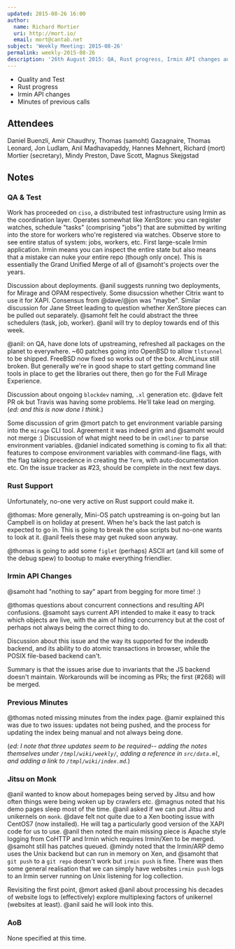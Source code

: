 ```yaml
---
updated: 2015-08-26 16:00
author:
  name: Richard Mortier
  uri: http://mort.io/
  email: mort@cantab.net
subject: 'Weekly Meeting: 2015-08-26'
permalink: weekly-2015-08-26
description: '26th August 2015: QA, Rust progress, Irmin API changes and minutes of previous calls'
---
```


+ Quality and Test
+ Rust progress
+ Irmin API changes
+ Minutes of previous calls

## Attendees

Daniel Buenzli, Amir Chaudhry, Thomas (samoht) Gazagnaire, Thomas Leonard, Jon
Ludlam, Anil Madhavapeddy, Hannes Mehnert, Richard (mort) Mortier (secretary),
Mindy Preston, Dave Scott, Magnus Skejgstad

## Notes

### QA & Test

Work has proceeded on `ciso`, a distributed test infrastructure using Irmin as
the coordination layer. Operates somewhat like XenStore: you can register
watches, schedule "tasks" (comprising "jobs") that are submitted by writing into
the store for workers who're registered via watches. Observe store to see entire
status of system: jobs, workers, etc. First large-scale Irmin application. Irmin
means you can inspect the entire state but also means that a mistake can nuke
your entire repo (though only once). This is essentially the Grand Unified Merge
of all of @samoht's projects over the years.

Discussion about deployments. @anil suggests running two deployments, for Mirage
and OPAM respectively. Some disucssion whether Citrix want to use it for XAPI.
Consensus from @dave/@jon was "maybe". Similar discussion for Jane Street
leading to question whether XenStore pieces can be pulled out separately.
@samoht felt he could abstract the three schedulers (task, job, worker). @anil
will try to deploy towards end of this week.

@anil: on QA, have done lots of upstreaming, refreshed all packages on the
planet to everywhere. ~60 patches going into OpenBSD to allow `tlstunnel` to be
shipped. FreeBSD now fixed so works out of the box. ArchLinux still broken. But
generally we're in good shape to start getting command line tools in place to
get the libraries out there, then go for the Full Mirage Experience.

Discussion about ongoing `blockdev` naming, `.xl` generation etc. @dave felt PR
ok but Travis was having some problems. He'll take lead on merging. (_ed: and
this is now done I think._)

Some discussion of grim @mort patch to get environment variable parsing into the
`mirage` CLI tool. Agreement it was indeed grim and @samoht would not merge :)
Discussion of what might need to be in `cmdliner` to parse environment
variables. @daniel indicated something is coming to fix all that: features to
compose environment variables with command-line flags, with the flag taking
precedence in creating the `Term`, with auto-documentation etc. On the issue
tracker as #23, should be complete in the next few days.

### Rust Support

Unfortunately, no-one very active on Rust support could make it.

@thomas: More generally, Mini-OS patch upstreaming is on-going but Ian Campbell
is on holiday at present. When he's back the last patch is expected to go in.
This is going to break the `qdom` scripts but no-one wants to look at it. @anil
feels these may get nuked soon anyway.

@thomas is going to add some `figlet` (perhaps) ASCII art (and kill some of the
debug spew) to bootup to make everything friendlier.

### Irmin API Changes

@samoht had "nothing to say" apart from begging for more time! :)

@thomas questions about concurrent connections and resulting API confusions.
@samoht says current API intended to make it easy to track which objects are
live, with the aim of hiding concurrency but at the cost of perhaps not always
being the correct thing to do.

Discussion about this issue and the way its supported for the indexdb backend,
and its ability to do atomic transactions in browser, while the POSIX file-based
backend can't.

Summary is that the issues arise due to invariants that the JS backend doesn't
maintain. Workarounds will be incoming as PRs; the first (#268) will be merged.

### Previous Minutes

@thomas noted missing minutes from the index page. @amir explained this was due
to two issues: updates not being pushed, and the process for updating the index
being manual and not always being done.

(_ed: I note that three updates seem to be required-- adding the notes
themselves under `/tmpl/wiki/weekly/`, adding a reference in `src/data.ml`, and
adding a link to `/tmpl/wiki/index.md`._)

### Jitsu on Monk

@anil wanted to know about homepages being served by Jitsu and how often things
were being woken up by crawlers etc. @magnus noted that his demo pages sleep
most of the time. @anil asked if we can put Jitsu and unikernels on `monk`.
@dave felt not quite due to a Xen booting issue with CentOS7 (now installed). He
will tag a particularly good version of the XAPI code for us to use. @anil then
noted the main missing piece is Apache style logging from CoHTTP and Irmin which
requires Irmin/Xen to be merged. @samoht still has patches queued. @mindy noted
that the Irmin/ARP demo uses the Unix backend but can run in memory on Xen, and
@samoht that `git push` to a `git repo` doesn't work but `irmin push` is fine.
There was then some general realisation that we can simply have websites `irmin
push` logs to an Irmin server running on Unix listening for log collection.

Revisiting the first point, @mort asked @anil about processing his decades of
website logs to (effectively) explore multiplexing factors of unikernel
(websites at least). @anil said he will look into this.

### AoB

None specified at this time.

